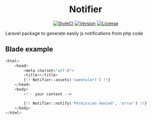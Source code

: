 <h1 align="center">Notifier</h1>

<p align="center">
    <a href="https://styleci.io/repos/97416845"><img src="https://styleci.io/repos/97416845/shield?style=flat&branch=master" alt="StyleCI"></a>
    <a href="https://github.com/24aitor/Notifier/releases"><img src="https://poser.pugx.org/aitor24/notifier/v/stable.svg" alt="Version"></a>
    <a href="https://raw.githubusercontent.com/24aitor/Notifier/master/LICENSE"><img src="https://poser.pugx.org/aitor24/notifier/license.svg" alt="License"></a>
</p>

Laravel package to generate easily js notifications from php code

## Blade example

```php
<html>
    <head>
        <meta charset="utf-8">
        <title></title>
        {!! Notifier::assets('sweetalert') !!}
    </head>
    <body>
        <!-- your content -->

        {!! Notifier::notify('Permission denied', 'error') !!}
    </body>
</html>
```
